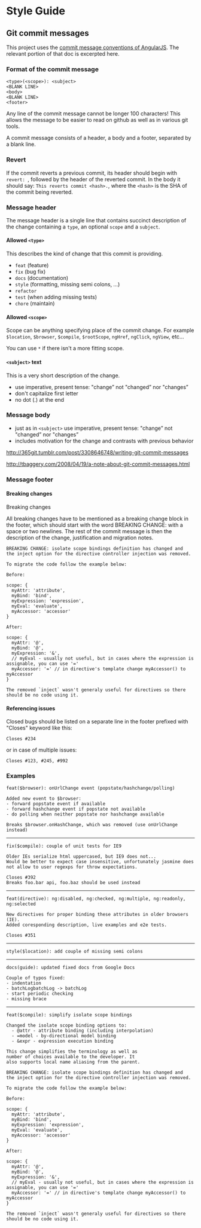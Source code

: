 # Style Guide

## Git commit messages

This project uses the [commit message conventions of AngularJS](https://docs.google.com/document/d/1QrDFcIiPjSLDn3EL15IJygNPiHORgU1_OOAqWjiDU5Y/edit#). The relevant portion of that doc is excerpted here.

### Format of the commit message

    <type>(<scope>): <subject>
    <BLANK LINE>
    <body>
    <BLANK LINE>
    <footer>

Any line of the commit message cannot be longer 100 characters! This allows the message to be easier to read on github as well as in various git tools.

A commit message consists of a header, a body and a footer, separated by a blank line.

### Revert

If the commit reverts a previous commit, its header should begin with `revert: `, followed by the header of the reverted commit. In the body it should say: `This reverts commit <hash>.`, where the `<hash>` is the SHA of the commit being reverted.

### Message header

The message header is a single line that contains succinct description of the change containing a `type`, an optional `scope` and a `subject`.

#### Allowed `<type>`

This describes the kind of change that this commit is providing.

- `feat` (feature)
- `fix` (bug fix)
- `docs` (documentation)
- `style` (formatting, missing semi colons, ...)
- `refactor`
- `test` (when adding missing tests)
- `chore` (maintain)

#### Allowed `<scope>`

Scope can be anything specifying place of the commit change. For example `$location`, `$browser`, `$compile`, `$rootScope`, `ngHref`, `ngClick`, `ngView`, etc...

You can use `*` if there isn't a more fitting scope.

#### `<subject>` text

This is a very short description of the change.

- use imperative, present tense: "change” not "changed” nor "changes”
- don't capitalize first letter
- no dot (.) at the end

### Message body

- just as in `<subject>` use imperative, present tense: "change” not "changed” nor "changes”
- includes motivation for the change and contrasts with previous behavior

http://365git.tumblr.com/post/3308646748/writing-git-commit-messages

http://tbaggery.com/2008/04/19/a-note-about-git-commit-messages.html

### Message footer

#### Breaking changes

Breaking changes

All breaking changes have to be mentioned as a breaking change block in the footer, which should start with the word BREAKING CHANGE: with a space or two newlines. The rest of the commit message is then the description of the change, justification and migration notes.

```
BREAKING CHANGE: isolate scope bindings definition has changed and
the inject option for the directive controller injection was removed.

To migrate the code follow the example below:

Before:

scope: {
  myAttr: 'attribute',
  myBind: 'bind',
  myExpression: 'expression',
  myEval: 'evaluate',
  myAccessor: 'accessor'
}

After:

scope: {
  myAttr: '@',
  myBind: '@',
  myExpression: '&',
  // myEval - usually not useful, but in cases where the expression is assignable, you can use '='
  myAccessor: '=' // in directive's template change myAccessor() to myAccessor
}

The removed `inject` wasn't generaly useful for directives so there should be no code using it.
```

#### Referencing issues

Closed bugs should be listed on a separate line in the footer prefixed with "Closes" keyword like this:

```
Closes #234
```

or in case of multiple issues:

```
Closes #123, #245, #992
```

### Examples

    feat($browser): onUrlChange event (popstate/hashchange/polling)

    Added new event to $browser:
    - forward popstate event if available
    - forward hashchange event if popstate not available
    - do polling when neither popstate nor hashchange available

    Breaks $browser.onHashChange, which was removed (use onUrlChange instead)

---

    fix($compile): couple of unit tests for IE9

    Older IEs serialize html uppercased, but IE9 does not...
    Would be better to expect case insensitive, unfortunately jasmine does
    not allow to user regexps for throw expectations.

    Closes #392
    Breaks foo.bar api, foo.baz should be used instead

---

    feat(directive): ng:disabled, ng:checked, ng:multiple, ng:readonly, ng:selected

    New directives for proper binding these attributes in older browsers (IE).
    Added coresponding description, live examples and e2e tests.

    Closes #351

---

    style($location): add couple of missing semi colons

---

    docs(guide): updated fixed docs from Google Docs

    Couple of typos fixed:
    - indentation
    - batchLogbatchLog -> batchLog
    - start periodic checking
    - missing brace

---

    feat($compile): simplify isolate scope bindings

    Changed the isolate scope binding options to:
      - @attr - attribute binding (including interpolation)
      - =model - by-directional model binding
      - &expr - expression execution binding

    This change simplifies the terminology as well as
    number of choices available to the developer. It
    also supports local name aliasing from the parent.

    BREAKING CHANGE: isolate scope bindings definition has changed and
    the inject option for the directive controller injection was removed.

    To migrate the code follow the example below:

    Before:

    scope: {
      myAttr: 'attribute',
      myBind: 'bind',
      myExpression: 'expression',
      myEval: 'evaluate',
      myAccessor: 'accessor'
    }

    After:

    scope: {
      myAttr: '@',
      myBind: '@',
      myExpression: '&',
      // myEval - usually not useful, but in cases where the expression is assignable, you can use '='
      myAccessor: '=' // in directive's template change myAccessor() to myAccessor
    }

    The removed `inject` wasn't generaly useful for directives so there should be no code using it.


